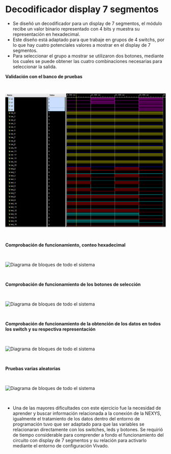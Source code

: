 # Decodificador display 7 segmentos #



- Se diseñó un decodificador para un display de 7 segmentos, el módulo recibe un valor binario representado con 4 bits y muestra su representación en hexadecimal.
- Este diseño está adaptado para que trabaje en grupos de 4 switchs, por lo que hay cuatro potenciales valores a mostrar en el display de 7 segmentos.
- Para seleccionar el grupo a mostrar se utilizaron dos botones, mediante los cuales se puede obtener las cuatro combinaciones necesarias para seleccionar la salida.


 

__Validación con el banco de pruebas__

</br>


![Diagrama de bloques de todo el sistema](/IMAGES/TB_BTN_SWITCH.png)


</br>


__Comprobación de funcionamiento, conteo hexadecimal__

</br> 

![Diagrama de bloques de todo el sistema](/IMAGES/ss_1.gif)

</br>

__Comprobación de funcionamiento de los botones de selección__

</br> 

![Diagrama de bloques de todo el sistema](/IMAGES/ss_2.gif)

</br>

__Comprobación de funcionamiento de la obtención de los datos en todos los switch y su respectiva representación__

</br> 

![Diagrama de bloques de todo el sistema](/IMAGES/ss_3.gif)

</br>

__Pruebas varias aleatorias__

</br> 

![Diagrama de bloques de todo el sistema](/IMAGES/ss_4.gif)

</br>


- Una de las mayores dificultades con este ejercicio fue la necesidad de aprender y buscar información relacionada a la conexión de la NEXYS, igualmente el tratamiento de los datos dentro del entorno de programación tuvo que ser adaptado para que las variables se relacionaran directamente con los switches, leds y botones. Se requirió de tiempo considerable para comprender a fondo el funcionamiento del circuito con display de 7 segmentos y su relación para activarlo mediante el entorno de configuración Vivado.